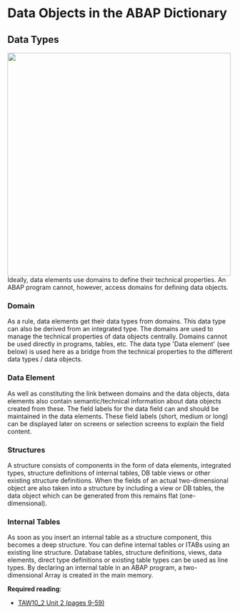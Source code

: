 # Data Objects in the ABAP Dictionary

## Data Types
<img src="https://github.com/msg-CareerPaths/sap-abap-internship/assets/38784798/a052b73d-feec-4a0a-b0ed-c03531ddbcdb" width="500">
Ideally, data elements use domains to define their technical properties. An ABAP program cannot, however, access domains for defining data objects.

### Domain
As a rule, data elements get their data types from domains. This data type can also be derived from an integrated type.
The domains are used to manage the technical properties of data objects centrally. Domains cannot be used directly in programs, tables, etc. The data type 'Data element' (see below) is used here as a bridge from the technical properties to the different data types / data objects.
### Data Element

As well as constituting the link between domains and the data objects, data elements also contain semantic/technical information about data objects created from these.
The field labels for the data field can and should be maintained in the data elements. These field labels (short, medium or long) can be displayed later on screens or selection screens to explain the field content.
### Structures

A structure consists of components in the form of data elements, integrated types, structure definitions of internal tables, DB table views or other existing structure definitions.
When the fields of an actual two-dimensional object are also taken into a structure by including a view or DB tables, the data object which can be generated from this remains flat (one-dimensional).
### Internal Tables

As soon as you insert an internal table as a structure component, this becomes a deep structure.
You can define internal tables or ITABs using an existing line structure. Database tables, structure definitions, views, data elements, direct type definitions or existing table types can be used as line types.
By declaring an internal table in an ABAP program, a two-dimensional Array is created in the main memory.

**Required reading**:
- [TAW10_2 Unit 2 (pages 9-59)](https://msggroup.sharepoint.com/:b:/r/sites/msteams_f974e3/Freigegebene%20Dokumente/General/SAP%20Summer%20School%202023/Training%20materials/TAW/TAW10_2_EN_Col92_FV_Part_NSC.pdf?csf=1&web=1&e=qJJmzd)

